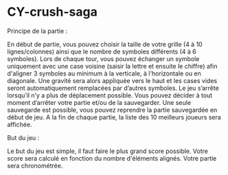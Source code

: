 # CY-crush-saga

Principe de la partie :

En début de partie, vous pouvez choisir la taille de votre grille (4 à 10 lignes/colonnes) ainsi que le nombre de symboles différents (4 à 6 symboles).
Lors de chaque tour, vous pouvez échanger un symbole uniquement avec une case voisine (saisir la lettre et ensuite le chiffre) afin d'aligner 3 symboles au minimum à la verticale, à l'horizontale ou en diagonale.
Une gravité sera alors appliquée vers le haut et les cases vides seront automatiquement remplacées par d’autres symboles.
Le jeu s’arrête lorsqu’il n’y a plus de déplacement possible.
Vous pouvez décider à tout moment d’arrêter votre partie et/ou de la sauvegarder.
Une seule sauvegarde est possible, vous pouvez reprendre la partie sauvegardée en début de jeu.
A la fin de chaque partie, la liste des 10 meilleurs joueurs sera affichée.

But du jeu :

Le but du jeu est simple, il faut faire le plus grand score possible.
Votre score sera calculé en fonction du nombre d'éléments alignés.
Votre partie sera chronométrée.
